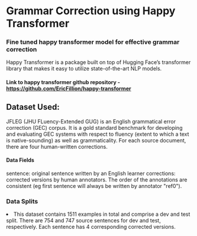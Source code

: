 # Grammar Correction using Happy Transformer
### Fine tuned happy transformer model for effective grammar correction


Happy Transformer is a package built on top of Hugging Face’s transformer library that makes it easy to utilize state-of-the-art NLP models.

#### Link to happy transformer github repository - https://github.com/EricFillion/happy-transformer

## Dataset Used:
JFLEG (JHU FLuency-Extended GUG) is an English grammatical error correction (GEC) corpus. It is a gold standard benchmark for developing and evaluating GEC systems with respect to fluency (extent to which a text is native-sounding) as well as grammaticality. For each source document, there are four human-written corrections.

#### Data Fields
  sentence: original sentence written by an English learner
  corrections: corrected versions by human annotators. The order of the annotations are consistent (eg first sentence will always be written by annotator "ref0").

### Data Splits
  <li>This dataset contains 1511 examples in total and comprise a dev and test split.
  There are 754 and 747 source sentences for dev and test, respectively.
  Each sentence has 4 corresponding corrected versions.
